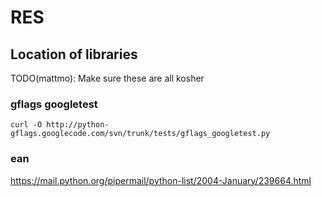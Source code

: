 # RES

## Location of libraries

TODO(mattmo): Make sure these are all kosher

### gflags googletest

```
curl -O http://python-gflags.googlecode.com/svn/trunk/tests/gflags_googletest.py
```

### ean

https://mail.python.org/pipermail/python-list/2004-January/239664.html




